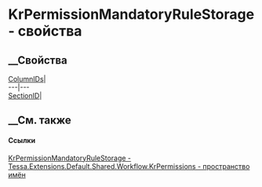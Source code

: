 # KrPermissionMandatoryRuleStorage - свойства
##  __Свойства
[ColumnIDs](P_Tessa_Extensions_Default_Shared_Workflow_KrPermissions_KrPermissionMandatoryRuleStorage_ColumnIDs.htm)|  
---|---  
[SectionID](P_Tessa_Extensions_Default_Shared_Workflow_KrPermissions_KrPermissionMandatoryRuleStorage_SectionID.htm)|  
## __См. также
#### Ссылки
[KrPermissionMandatoryRuleStorage -
](T_Tessa_Extensions_Default_Shared_Workflow_KrPermissions_KrPermissionMandatoryRuleStorage.htm)
[Tessa.Extensions.Default.Shared.Workflow.KrPermissions - пространство
имён](N_Tessa_Extensions_Default_Shared_Workflow_KrPermissions.htm)
